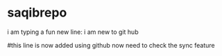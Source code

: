 # saqibrepo
i am typing a fun new line:
i am new to git hub

#this line is now added using github
now need to check the sync feature
